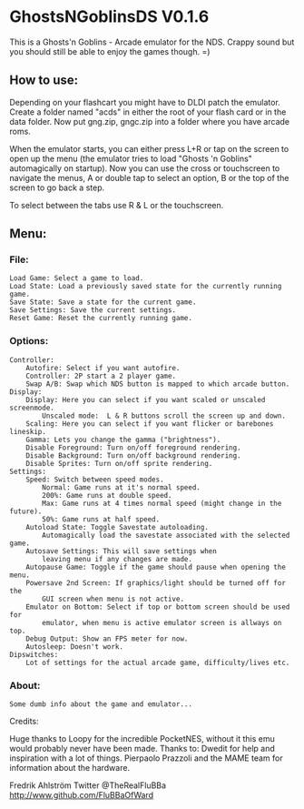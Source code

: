 # GhostsNGoblinsDS V0.1.6

This is a Ghosts'n Goblins - Arcade emulator for the NDS.
Crappy sound but you should still be able to enjoy the games though. =)


## How to use:

Depending on your flashcart you might have to DLDI patch the emulator.
Create a folder named "acds" in either the root of your flash card or in the
data folder. Now put gng.zip, gngc.zip into a folder where you have arcade roms.

When the emulator starts, you can either press L+R or tap on the screen to open
up the menu (the emulator tries to load "Ghosts 'n Goblins" automagically on
startup). Now you can use the cross or touchscreen to navigate the menus, A or
double tap to select an option, B or the top of the screen to go back a step.

To select between the tabs use R & L or the touchscreen.


## Menu:

### File:
	Load Game: Select a game to load.
	Load State: Load a previously saved state for the currently running game.
	Save State: Save a state for the current game.
	Save Settings: Save the current settings.
	Reset Game: Reset the currently running game.

### Options:
	Controller:
		Autofire: Select if you want autofire.
		Controller: 2P start a 2 player game.
		Swap A/B: Swap which NDS button is mapped to which arcade button.
	Display:
		Display: Here you can select if you want scaled or unscaled screenmode.
			Unscaled mode:  L & R buttons scroll the screen up and down.
		Scaling: Here you can select if you want flicker or barebones lineskip.
		Gamma: Lets you change the gamma ("brightness").
		Disable Foreground: Turn on/off foreground rendering.
		Disable Background: Turn on/off background rendering.
		Disable Sprites: Turn on/off sprite rendering.
	Settings:
		Speed: Switch between speed modes.
			Normal: Game runs at it's normal speed.
			200%: Game runs at double speed.
			Max: Game runs at 4 times normal speed (might change in the future).
			50%: Game runs at half speed.
		Autoload State: Toggle Savestate autoloading.
			Automagically load the savestate associated with the selected game.
		Autosave Settings: This will save settings when
			leaving menu if any changes are made.
		Autopause Game: Toggle if the game should pause when opening the menu.
		Powersave 2nd Screen: If graphics/light should be turned off for the
			GUI screen when menu is not active.
		Emulator on Bottom: Select if top or bottom screen should be used for
			emulator, when menu is active emulator screen is allways on top.
		Debug Output: Show an FPS meter for now.
		Autosleep: Doesn't work.
	Dipswitches:
		Lot of settings for the actual arcade game, difficulty/lives etc.

### About:
	Some dumb info about the game and emulator...

Credits:

Huge thanks to Loopy for the incredible PocketNES, without it this emu would
probably never have been made.
Thanks to:
Dwedit for help and inspiration with a lot of things.
Pierpaolo Prazzoli and the MAME team for information about the hardware.


Fredrik Ahlström
Twitter @TheRealFluBBa
http://www.github.com/FluBBaOfWard

